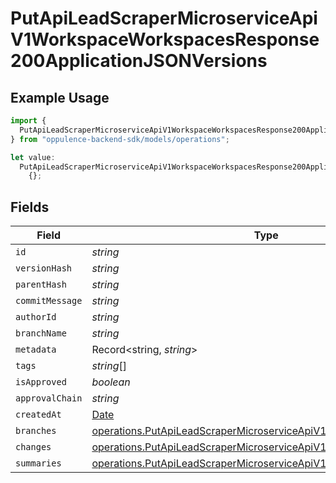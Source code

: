 # PutApiLeadScraperMicroserviceApiV1WorkspaceWorkspacesResponse200ApplicationJSONVersions

## Example Usage

```typescript
import {
  PutApiLeadScraperMicroserviceApiV1WorkspaceWorkspacesResponse200ApplicationJSONVersions,
} from "oppulence-backend-sdk/models/operations";

let value:
  PutApiLeadScraperMicroserviceApiV1WorkspaceWorkspacesResponse200ApplicationJSONVersions =
    {};
```

## Fields

| Field                                                                                                                                                | Type                                                                                                                                                 | Required                                                                                                                                             | Description                                                                                                                                          |
| ---------------------------------------------------------------------------------------------------------------------------------------------------- | ---------------------------------------------------------------------------------------------------------------------------------------------------- | ---------------------------------------------------------------------------------------------------------------------------------------------------- | ---------------------------------------------------------------------------------------------------------------------------------------------------- |
| `id`                                                                                                                                                 | *string*                                                                                                                                             | :heavy_minus_sign:                                                                                                                                   | N/A                                                                                                                                                  |
| `versionHash`                                                                                                                                        | *string*                                                                                                                                             | :heavy_minus_sign:                                                                                                                                   | N/A                                                                                                                                                  |
| `parentHash`                                                                                                                                         | *string*                                                                                                                                             | :heavy_minus_sign:                                                                                                                                   | N/A                                                                                                                                                  |
| `commitMessage`                                                                                                                                      | *string*                                                                                                                                             | :heavy_minus_sign:                                                                                                                                   | N/A                                                                                                                                                  |
| `authorId`                                                                                                                                           | *string*                                                                                                                                             | :heavy_minus_sign:                                                                                                                                   | N/A                                                                                                                                                  |
| `branchName`                                                                                                                                         | *string*                                                                                                                                             | :heavy_minus_sign:                                                                                                                                   | N/A                                                                                                                                                  |
| `metadata`                                                                                                                                           | Record<string, *string*>                                                                                                                             | :heavy_minus_sign:                                                                                                                                   | N/A                                                                                                                                                  |
| `tags`                                                                                                                                               | *string*[]                                                                                                                                           | :heavy_minus_sign:                                                                                                                                   | N/A                                                                                                                                                  |
| `isApproved`                                                                                                                                         | *boolean*                                                                                                                                            | :heavy_minus_sign:                                                                                                                                   | N/A                                                                                                                                                  |
| `approvalChain`                                                                                                                                      | *string*                                                                                                                                             | :heavy_minus_sign:                                                                                                                                   | N/A                                                                                                                                                  |
| `createdAt`                                                                                                                                          | [Date](https://developer.mozilla.org/en-US/docs/Web/JavaScript/Reference/Global_Objects/Date)                                                        | :heavy_minus_sign:                                                                                                                                   | N/A                                                                                                                                                  |
| `branches`                                                                                                                                           | [operations.PutApiLeadScraperMicroserviceApiV1WorkspaceBranches](../../models/operations/putapileadscrapermicroserviceapiv1workspacebranches.md)[]   | :heavy_minus_sign:                                                                                                                                   | N/A                                                                                                                                                  |
| `changes`                                                                                                                                            | [operations.PutApiLeadScraperMicroserviceApiV1WorkspaceChanges](../../models/operations/putapileadscrapermicroserviceapiv1workspacechanges.md)[]     | :heavy_minus_sign:                                                                                                                                   | N/A                                                                                                                                                  |
| `summaries`                                                                                                                                          | [operations.PutApiLeadScraperMicroserviceApiV1WorkspaceSummaries](../../models/operations/putapileadscrapermicroserviceapiv1workspacesummaries.md)[] | :heavy_minus_sign:                                                                                                                                   | N/A                                                                                                                                                  |